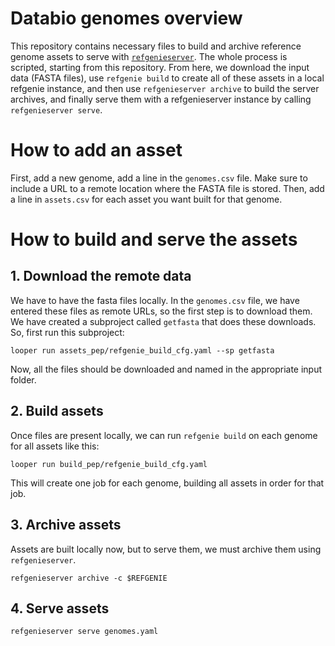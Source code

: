 # Databio genomes overview

This repository contains necessary files to build and archive reference genome assets to serve with [`refgenieserver`](https://github.com/databio/refgenieserver). The whole process is scripted, starting from this repository. From here, we download the input data (FASTA files), use `refgenie build` to create all of these assets in a local refgenie instance, and then use `refgenieserver archive` to build the server archives, and finally serve them with a refgenieserver instance by calling `refgenieserver serve`.

# How to add an asset

First, add a new genome, add a line in the `genomes.csv` file. Make sure to include a URL to a remote location where the FASTA file is stored. Then, add a line in `assets.csv` for each asset you want built for that genome.

# How to build and serve the assets

## 1. Download the remote data

We have to have the fasta files locally. In the `genomes.csv` file, we have entered these files as remote URLs, so the first step is to download them. We have created a subproject called `getfasta` that does these downloads. So, first run this subproject:

```
looper run assets_pep/refgenie_build_cfg.yaml --sp getfasta
```

Now, all the files should be downloaded and named in the appropriate input folder. 

## 2. Build assets

Once files are present locally, we can run `refgenie build` on each genome for all assets like this:

```
looper run build_pep/refgenie_build_cfg.yaml
```

This will create one job for each genome, building all assets in order for that job.

## 3. Archive assets

Assets are built locally now, but to serve them, we must archive them using `refgenieserver`.

```
refgenieserver archive -c $REFGENIE
```

## 4. Serve assets

```
refgenieserver serve genomes.yaml
```
